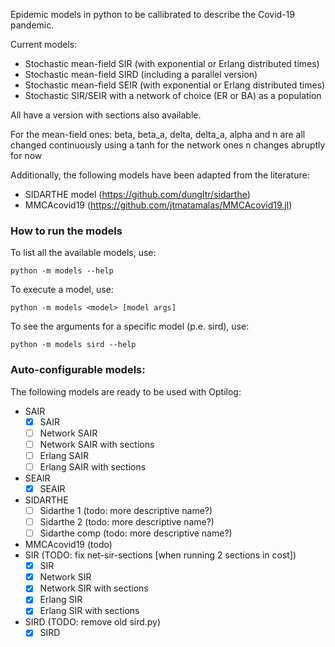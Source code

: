 Epidemic models in python to be callibrated to describe the Covid-19 pandemic.

Current models:

- Stochastic mean-field SIR (with exponential or Erlang distributed times)
- Stochastic mean-field SIRD (including a parallel version)
- Stochastic mean-field SEIR (with exponential or Erlang distributed times)
- Stochastic SIR/SEIR with a network of choice (ER or BA) as a population

All have a version with sections also available.

For the mean-field ones: beta, beta_a, delta, delta_a, alpha and n are all
changed continuously using a tanh for the network ones n changes abruptly for
now

Additionally, the following models have been adapted from the literature:

- SIDARTHE model (https://github.com/dungltr/sidarthe)
- MMCAcovid19 (https://github.com/jtmatamalas/MMCAcovid19.jl)

### How to run the models

To list all the available models, use:

```shell script
python -m models --help
```

To execute a model, use:

```shell script
python -m models <model> [model args]
```

To see the arguments for a specific model (p.e. sird), use:

```shell script
python -m models sird --help
```

### Auto-configurable models:

The following models are ready to be used with Optilog:

- SAIR
  - [x] SAIR
  - [ ] Network SAIR
  - [ ] Network SAIR with sections
  - [ ] Erlang SAIR
  - [ ] Erlang SAIR with sections
- SEAIR
  - [x] SEAIR
- SIDARTHE
  - [ ] Sidarthe 1 (todo: more descriptive name?)
  - [ ] Sidarthe 2 (todo: more descriptive name?)
  - [ ] Sidarthe comp (todo: more descriptive name?)
- MMCAcovid19 (todo)
- SIR (TODO: fix net-sir-sections [when running 2 sections in cost])
  - [x] SIR
  - [x] Network SIR
  - [x] Network SIR with sections
  - [x] Erlang SIR
  - [x] Erlang SIR with sections
- SIRD (TODO: remove old sird.py)
  - [x] SIRD
